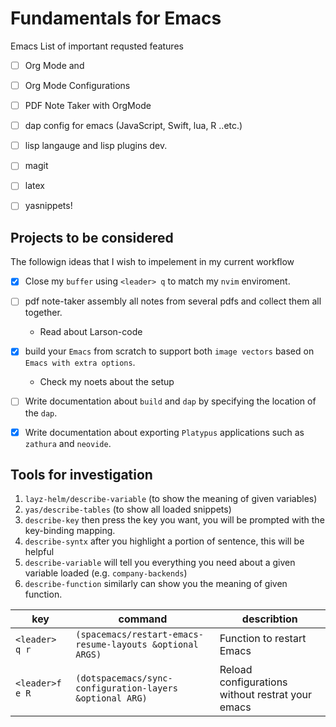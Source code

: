 # Fundamentals for Emacs
Emacs List of important requsted features

- [ ] Org Mode and
- [ ] Org Mode Configurations
- [ ] PDF Note Taker with OrgMode
- [ ] dap config for emacs (JavaScript, Swift, lua, R ..etc.)
- [ ] lisp langauge and lisp plugins dev.
- [ ] magit
- [ ] latex
- [ ] yasnippets!


## Projects to be considered
The followign ideas that I wish to impelement in my current workflow
- [x] Close my `buffer` using `<leader> q` to match my `nvim` enviroment.
- [ ] pdf note-taker assembly all notes from several pdfs and collect them all together.
  - Read about Larson-code
- [x] build your `Emacs` from scratch to support both `image vectors` based on `Emacs with extra options`.
  - Check my noets about the setup
- [ ] Write documentation about `build` and `dap` by specifying the location of the `dap`.
- [x] Write documentation about exporting `Platypus` applications such as `zathura` and `neovide`.


## Tools for investigation

1. `layz-helm/describe-variable` (to show the meaning of given variables)
2. `yas/describe-tables` (to show all loaded snippets)
3. `describe-key` then press the key you want, you will be prompted with the key-binding mapping.
4. `describe-syntx` after you highlight a portion of sentence, this will be helpful
5. `describe-variable` will tell you everything you need about a given variable loaded (e.g. `company-backends`)
6. `describe-function` similarly can show you the meaning of given function.


| key             | command                                                   | describtion                                      |
|-----------------|-----------------------------------------------------------|--------------------------------------------------|
| `<leader> q r`  | `(spacemacs/restart-emacs-resume-layouts &optional ARGS)` | Function to restart Emacs                        |
| `<leader>f e R` | `(dotspacemacs/sync-configuration-layers &optional ARG)`  | Reload configurations without restrat your emacs |
